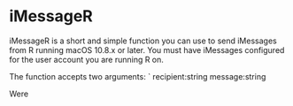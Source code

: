 # iMessageR

iMessageR is a short and simple function you can use to send iMessages from R running macOS 10.8.x or later. You must have iMessages configured for the user account you are running R on. 

The function accepts two arguments: 
`
recipient:string
message:string

Were 
